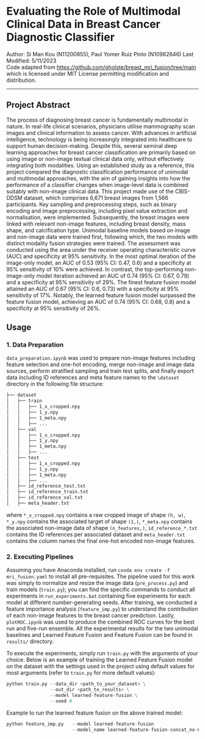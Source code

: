 # Evaluating the Role of Multimodal Clinical Data in Breast Cancer Diagnostic Classifier

Author: Si Man Kou (N11200855), Paul Yomer Ruiz Pinto (N10962646)
Last Modified: 5/11/2023<br/>
Code adapted from https://github.com/gholste/breast_mri_fusion/tree/main which is licensed under MIT License permitting modification and distribution.

--------------

## Project Abstract

The process of diagnosing breast cancer is fundamentally multimodal in nature. In real-life clinical scenarios, physicians utilise mammography scan images and clinical information to assess cancer. With advances in artificial intelligence, technology is being increasingly integrated into healthcare to support human decision-making. Despite this, several seminal deep learning approaches for breast cancer classification are primarily based on using image or non-image textual clinical data only, without effectively integrating both modalities. Using an established study as a reference, this project compared the diagnostic classification performance of unimodal and multimodal approaches, with the aim of gaining insights into how the performance of a classifier changes when image-level data is combined suitably with non-image clinical data. This project made use of the CBIS-DDSM dataset, which comprises 6,671 breast images from 1,566 participants. Key sampling and preprocessing steps, such as binary encoding and image preprocessing, including pixel value extraction and normalisation, were implemented. Subsequently, the breast images were linked with relevant non-image features, including breast density, mass shape, and calcification type. Unimodal baseline models based on image and non-image data were trained first, following which, the two models with distinct modality fusion strategies were trained. The assessment was conducted using the area under the receiver operating characteristic curve (AUC) and specificity at 95% sensitivity. In the most optimal iteration of the image-only model, an AUC of 0.53 (95% CI: 0.47, 0.6) and a specificity at 95% sensitivity of 10% were achieved. In contrast, the top-performing non-image-only model iteration achieved an AUC of 0.74 (95% CI: 0.67, 0.79) and a specificity at 95% sensitivity of 29%. The finest feature fusion model attained an AUC of 0.67 (95% CI: 0.6, 0.73) with a specificity at 95% sensitivity of 17%. Notably, the learned feature fusion model surpassed the feature fusion model, achieving an AUC of 0.74 (95% CI: 0.68, 0.8) and a specificity at 95% sensitivity of 26%. 

## Usage

### 1. Data Preparation <br/>
`data_preparation.ipynb` was used to prepare non-image features including feature selection and one-hot encoding, merge non-image and image data sources, perform stratified sampling and train test splits, and finally export data including ID references and meta feature names to the `\dataset` directory in the following file structure:
```bash
├── dataset
│   ├── train
│   │   ├── 1_x_cropped.npy
│   │   ├── 1_y.npy
│   │   ├── 1_meta.npy
│   │   ├── ...
│   ├── val
│   │   ├── 1_x_cropped.npy
│   │   ├── 1_y.npy
│   │   ├── 1_meta.npy
│   │   ├── ...
│   ├── test
│   │   ├── 1_x_cropped.npy
│   │   ├── 1_y.npy
│   │   ├── 1_meta.npy
│   │   ├── ...
│   ├── id_reference_test.txt
│   ├── id_reference_train.txt
│   ├── id_reference_val.txt
│   ├── meta_header.txt
```
where `*_x_cropped.npy` contains a raw cropped image of shape `(h, w)`, `*_y.npy` contains the associated target of shape `(1,)`, `*_meta.npy` contains the associated non-image data of shape `(n_features,)`, `id_reference_*.txt` contains the ID references per associated dataset and `meta_header.txt` contains the column names the final one-hot encoded non-image features.

### 2. Executing Pipelines <br/>

Assuming you have Anaconda installed, run `conda env create -f mri_fusion.yaml` to install all pre-requisites. The pipeline used for this work was simply to normalize and resize the image data (`pre_process.py`) and train models (`train.py`); you can find the specific commands to conduct all experiments in `run_experiments.bat` containing five experiments for each model at different number-generating seeds. After training, we conducted a feature importance analysis (`feature_imp.py`) to understand the contribution of each non-image features to the breast cancer prediction. Lastly, `plotROC.ipynb` was used to produce the combined ROC curves for the best run and five-run ensemble. All the experimental results for the two unimodal baselines and Learned Feature Fusion and Feature Fusion can be found in `results/` directory. 

To execute the experiments, simply run `train.py` with the arguments of your choice. Below is an example of training the Learned Feature Fusion model on the dataset with the settings used in the project using default values for most arguments (refer to `train.py` for more default values):
```python
python train.py --data_dir <path_to_your_dataset> \
                --out_dir <path_to_results> \
                --model learned-feature-fusion \
                --seed 0  
```

Example to run the learned feature fusion on the above trained model:
```python
python feature_imp.py   --model learned-feature-fusion
                        --model_name learned-feature-fusion-concat_no-CW_aug_seed0
```
